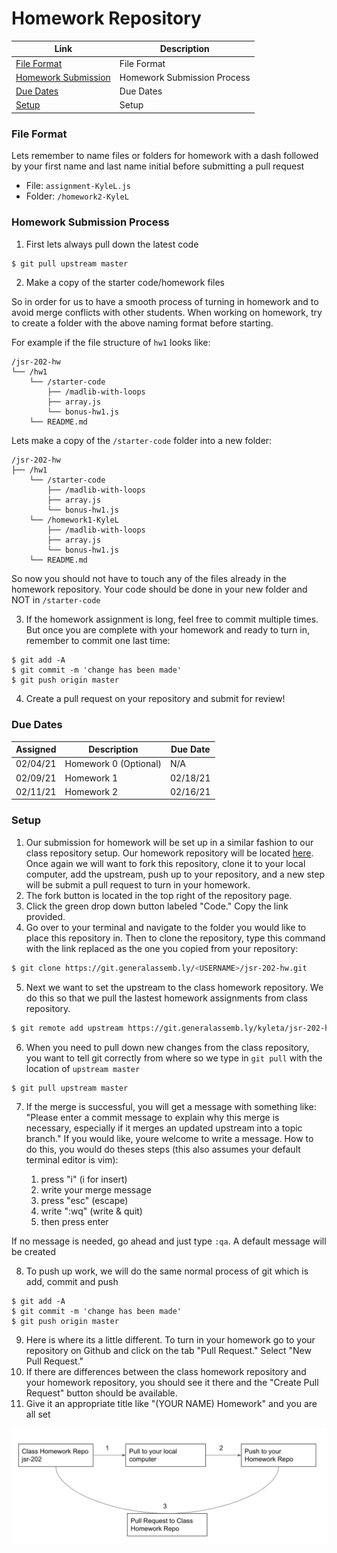 # Homework Repository

| Link | Description |
| --- | --- |
[File Format](#fileformat) | File Format |
[Homework Submission](#homeworksubmission) | Homework Submission Process |
[Due Dates](#duedates) | Due Dates |
[Setup](#setup)| Setup |

<a name="fileformat"></a>
### File Format
Lets remember to name files or folders for homework with a dash followed by your first name and last name initial before submitting a pull request
* File: `assignment-KyleL.js`
* Folder: `/homework2-KyleL`

<a name="homeworksubmission"></a>
### Homework Submission Process

1. First lets always pull down the latest code
```bash
$ git pull upstream master
```

2. Make a copy of the starter code/homework files

So in order for us to have a smooth process of turning in homework and to avoid merge conflicts with other students. When working on homework, try to create a folder with the above naming format before starting.

For example if the file structure of `hw1` looks like:
```
/jsr-202-hw
└── /hw1
    └── /starter-code
        ├── /madlib-with-loops
        ├── array.js
        └── bonus-hw1.js
    └── README.md
```

Lets make a copy of the `/starter-code` folder into a new folder:
```
/jsr-202-hw
├── /hw1
    └── /starter-code
        ├── /madlib-with-loops
        ├── array.js
        └── bonus-hw1.js
    └── /homework1-KyleL
        ├── /madlib-with-loops
        ├── array.js
        └── bonus-hw1.js
    └── README.md
```
So now you should not have to touch any of the files already in the homework repository. Your code should be done in your new folder and NOT in `/starter-code`

3. If the homework assignment is long, feel free to commit multiple times. But once you are complete with your homework and ready to turn in, remember to commit one last time:
```
$ git add -A
$ git commit -m 'change has been made'
$ git push origin master
```

4. Create a pull request on your repository and submit for review!

<a name="duedates"></a>
### Due Dates
| Assigned | Description | Due Date |
| --- | --- | --- |
| 02/04/21 | Homework 0 (Optional) | N/A |
| 02/09/21 | Homework 1 | 02/18/21 |
| 02/11/21 | Homework 2 | 02/16/21 |

<a name="setup"></a>
### Setup
1. Our submission for homework will be set up in a similar fashion to our class repository setup. Our homework repository will be located [here](https://git.generalassemb.ly/kyleta/jsr-202-hw). Once again we will want to fork this repository, clone it to your local computer, add the upstream, push up to your repository, and a new step will be submit a pull request to turn in your homework.
2. The fork button is located in the top right of the repository page.
3. Click the green drop down button labeled "Code." Copy the link provided.
4. Go over to your terminal and navigate to the folder you would like to place this repository in. Then to clone the repository, type this command with the link replaced as the one you copied from your repository:
```bash
$ git clone https://git.generalassemb.ly/<USERNAME>/jsr-202-hw.git
```
5. Next we want to set the upstream to the class homework repository. We do this so that we pull the lastest homework assignments from class repository.
```bash
$ git remote add upstream https://git.generalassemb.ly/kyleta/jsr-202-hw.git
```
6. When you need to pull down new changes from the class repository, you want to tell git correctly from where so we type in `git pull` with the location of `upstream master`
```bash
$ git pull upstream master
```
7. If the merge is successful, you will get a message with something like: "Please enter a commit message to explain why this merge is necessary, especially if it merges an updated upstream into a topic branch." If you would like, youre welcome to write a message. How to do this, you would do theses steps (this also assumes your default terminal editor is vim):

    1. press "i" (i for insert)
    2. write your merge message
    3. press "esc" (escape)
    4. write ":wq" (write & quit)
    5. then press enter

If no message is needed, go ahead and just type `:qa`. A default message will be created

8. To push up work, we will do the same normal process of git which is add, commit and push
```
$ git add -A
$ git commit -m 'change has been made'
$ git push origin master
```
9. Here is where its a little different. To turn in your homework go to your repository on Github and click on the tab "Pull Request." Select "New Pull Request."
10. If there are differences between the class homework repository and your homework repository, you should see it there and the "Create Pull Request" button should be available.
11. Give it an appropriate title like "(YOUR NAME) Homework" and you are all set


![](homework-process.png)